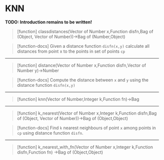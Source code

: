 # KNN
**TODO: Introduction remains to be written!**
> [function]
> classdistances(Vector of Number x,Function disfn,Bag of (Object,
              Vector of Number))->Bag of (Number,Object)

> [function-docs]
> Given a distance function `disfn(x,y)`
>     calculate all distances from point x to the points
>     in set of points `cp` 



___

> [function]
> distance(Vector of Number x,Function disfn,Vector of Number y)->Number

> [function-docs]
> Compute the distance between `x` and `y` 
>      using the distance function `disfn(x,y)` 



___

> [function]
> knn(Vector of Number,Integer k,Function fn)->Bag



___

> [function]
> k_nearest(Vector of Number x,Integer k,Function disfn,Bag of (Object,
         Vector of Number))->Bag of (Object,Object)

> [function-docs]
> Find `k` nearest neighbours of point `x` 
>      among points in `cp` using distance function `disfn`. 



___

> [function]
> k_nearest_with_fn(Vector of Number x,Integer k,Function disfn,Function fn)
                 ->Bag of (Object,Object)


